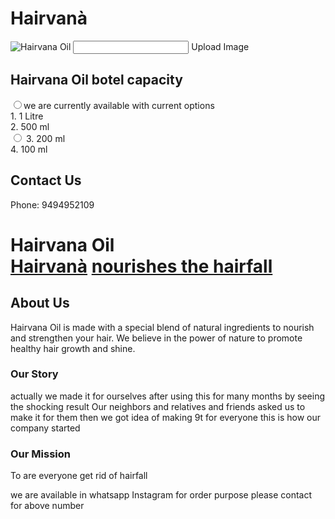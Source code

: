 <h1>Hairvanà </h1>

<div class="product">
    <img id="product-image" src="IMG-20250131-WA0002.jpg" alt="Hairvana Oil"> <input type="filw" id="image-upload" accept="image/*"> <label for="image-upload">Upload Image</label>
    <h2>Hairvana Oil botel capacity </h2>
    <div class="sizes">
      <label><input type="radio" name="size" value="10000">we are currently available with current options 
     </div>
          <div class="sizes>
       <label><input type="radio" name="size" value="1000"> 1. 1 Litre</label>
          </div>
    <div class="sizes>
        <label><input type="radio" name="size" value="500"> 2. 500 ml</label>
        </div>
    </div>
          <label><input type="radio" name="size" value="200"> 3. 200 ml</label>
      </div>
        <div class="sizes>
        <label><input type="radio" name="size" value="100"> 4. 100 ml</label>
        </div>
      </div>
<div class="contact-info">
  <h2>Contact Us</h2>
  <p>Phone: 9494952109</p>
</div>

<!DOCTYPE html>
<html lang="en">
<head>
    <meta charset="UTF-8">
    <meta name="viewport" content="width=device-width, initial-scale=1.0">
  
</head>
<body>
    <h1>Hairvana Oil </h>
    <nav>
      <a href="index.html">Hairvanà</a>  <a href="page2.html"> nourishes the hairfall </a> </nav>
       <h2>About Us</h2>  
   <p> Hairvana Oil is made with a special blend of natural ingredients to nourish and strengthen your hair. We believe in the power of nature to promote healthy hair growth and shine.</p>

   <h3>Our Story</h3>
  <p> actually we made it for ourselves after using this for many months by seeing the shocking result Our neighbors and relatives and friends asked us to make it for them then we got idea of making 9t for everyone 
  this is how our company started </p>

   <h3>Our Mission</h3>
    <p>To  are everyone get rid of hairfall </p>

  </body>
</html>

   
   
   we are available in whatsapp Instagram 
  for order purpose please contact for above number 

